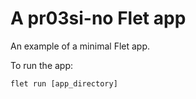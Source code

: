 # A pr03si-no Flet app

An example of a minimal Flet app.

To run the app:

```
flet run [app_directory]
```